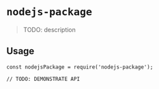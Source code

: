 # `nodejs-package`

> TODO: description

## Usage

```
const nodejsPackage = require('nodejs-package');

// TODO: DEMONSTRATE API
```
